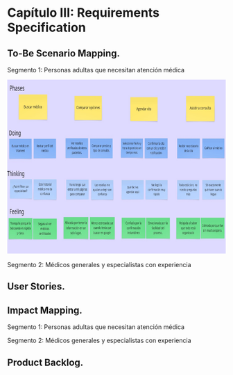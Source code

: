 # Capítulo III: Requirements Specification

## To-Be Scenario Mapping.

Segmento 1: Personas adultas que necesitan atención médica

<img src="../assets/TBSM-paciente.jpg" alt="TBSM paciente" height="400" />

Segmento 2: Médicos generales y especialistas con experiencia



## User Stories.



## Impact Mapping.

Segmento 1: Personas adultas que necesitan atención médica



Segmento 2: Médicos generales y especialistas con experiencia

## Product Backlog.